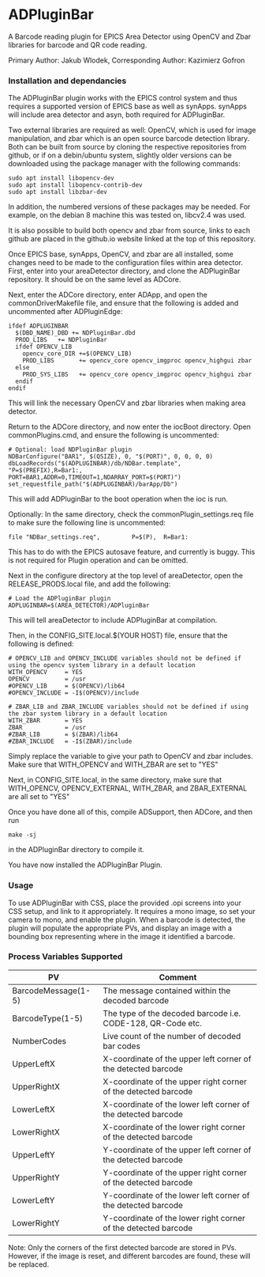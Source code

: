 # ADPluginBar

A Barcode reading plugin for EPICS Area Detector using OpenCV and Zbar libraries
for barcode and QR code reading.

Primary Author:    	Jakub Wlodek, 
Corresponding Author: 	Kazimierz Gofron

### Installation and dependancies

The ADPluginBar plugin works with the EPICS control system and thus requires a supported version of
EPICS base as well as synApps. synApps will include area detector and asyn, both required for ADPluginBar.

Two external libraries are required as well: OpenCV, which is used for image manipulation, and zbar
which is an open source barcode detection library. Both can be built from source by cloning the
respective repositories from github, or if on a debin/ubuntu system, slightly older versions can
be downloaded using the package manager with the following commands:

```
sudo apt install libopencv-dev 
sudo apt install libopencv-contrib-dev
sudo apt install libzbar-dev
```

In addition, the numbered versions of these packages may be needed. For example, on the debian 8 machine
this was tested on, libcv2.4 was used.

It is also possible to build both opencv and zbar from source, links to each github are placed in
the github.io website linked at the top of this repository.

Once EPICS base, synApps, OpenCV, and zbar are all installed, some changes need to be made to the
configuration files within area detector. First, enter into your areaDetector directory, and
clone the ADPluginBar repository. It should be on the same level as ADCore.

Next, enter the ADCore directory, enter ADApp, and open the commonDriverMakefile file,
 and ensure that the following is added and uncommented after ADPluginEdge:

```
ifdef ADPLUGINBAR
  $(DBD_NAME)_DBD += NDPluginBar.dbd
  PROD_LIBS	  += NDPluginBar
  ifdef OPENCV_LIB
    opencv_core_DIR +=$(OPENCV_LIB)
    PROD_LIBS       += opencv_core opencv_imgproc opencv_highgui zbar
  else
    PROD_SYS_LIBS   += opencv_core opencv_imgproc opencv_highgui zbar
  endif
endif
```

This will link the necessary OpenCV and zbar libraries when making area detector.

Return to the ADCore directory, and now enter the iocBoot directory. Open commonPlugins.cmd,
and ensure the following is uncommented:

```
# Optional: load NDPluginBar plugin
NDBarConfigure("BAR1", $(QSIZE), 0, "$(PORT)", 0, 0, 0, 0)
dbLoadRecords("$(ADPLUGINBAR)/db/NDBar.template",  "P=$(PREFIX),R=Bar1:, PORT=BAR1,ADDR=0,TIMEOUT=1,NDARRAY_PORT=$(PORT)")
set_requestfile_path("$(ADPLUGINBAR)/barApp/Db")
```

This will add ADPluginBar to the boot operation when the ioc is run.  

Optionally:
In the same directory, check the commonPlugin_settings.req file to make sure the following line is uncommented:

```
file "NDBar_settings.req",         P=$(P),  R=Bar1:
```
This has to do with the EPICS autosave feature, and currently is buggy. This is not required for Plugin operation and can
be omitted.

Next in the configure directory at the top level of areaDetector, open the RELEASE_PRODS.local file, and add the following:

```
# Load the ADPluginBar plugin
ADPLUGINBAR=$(AREA_DETECTOR)/ADPluginBar
```

This will tell areaDetector to include ADPluginBar at compilation.   

Then, in the CONFIG_SITE.local.$(YOUR HOST) file, ensure that the following is defined:  

```
# OPENCV_LIB and OPENCV_INCLUDE variables should not be defined if using the opencv system library in a default location
WITH_OPENCV     = YES 
OPENCV          = /usr
#OPENCV_LIB     = $(OPENCV)/lib64
#OPENCV_INCLUDE = -I$(OPENCV)/include

# ZBAR_LIB and ZBAR_INCLUDE variables should not be defined if using the zbar system library in a default location
WITH_ZBAR       = YES 
ZBAR            = /usr
#ZBAR_LIB       = $(ZBAR)/lib64
#ZBAR_INCLUDE   = -I$(ZBAR)/include
```

Simply replace the variable to give your path to OpenCV and zbar includes. Make sure that WITH_OPENCV and WITH_ZBAR are
set to "YES"

Next, in CONFIG_SITE.local, in the same directory, make sure that WITH_OPENCV, OPENCV_EXTERNAL,
WITH_ZBAR, and ZBAR_EXTERNAL are all set to "YES"

Once you have done all of this, compile ADSupport, then ADCore, and then run

```
make -sj
```

in the ADPluginBar directory to compile it.

You have now installed the ADPluginBar Plugin.

### Usage

To use ADPluginBar with CSS, place the provided .opi screens into your CSS setup, and link to it
appropriately. It requires a mono image, so set your camera to mono, and enable the plugin.
When a barcode is detected, the plugin will populate the appropriate PVs, and display an image with 
a bounding box representing where in the image it identified a barcode.

### Process Variables Supported

PV		|  Comment
----------------|---------------
BarcodeMessage(1-5)  |  The message contained within the decoded barcode
BarcodeType(1-5)     |  The type of the decoded barcode i.e. CODE-128, QR-Code etc.
NumberCodes     |  Live count of the number of decoded bar codes
UpperLeftX	|  X-coordinate of the upper left corner of the detected barcode
UpperRightX	|  X-coordinate of the upper right corner of the detected barcode
LowerLeftX	|  X-coordinate of the lower left corner of the detected barcode
LowerRightX	|  X-coordinate of the lower right corner of the detected barcode 
UpperLeftY	|  Y-coordinate of the upper left corner of the detected barcode
UpperRightY	|  Y-coordinate of the upper right corner of the detected barcode
LowerLeftY	|  Y-coordinate of the lower left corner of the detected barcode
LowerRightY	|  Y-coordinate of the lower right corner of the detected barcode


Note: Only the corners of the first detected barcode are stored in PVs. However,
if the image is reset, and different barcodes are found, these will be replaced.
